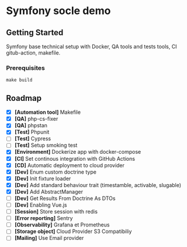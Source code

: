 # Symfony socle demo

## Getting Started
Symfony base technical setup with Docker, QA tools and tests tools, CI gitub-action, makefile.

### Prerequisites

```
make build
```

## Roadmap
- [x] **[Automation tool]** Makefile 
- [x] **[QA]** php-cs-fixer
- [x] **[QA]** phpstan
- [x] **[Test]** Phpunit
- [ ] **[Test]** Cypress
- [ ] **[Test]** Setup smoking test
- [x] **[Environment]** Dockerize app with docker-compose
- [x] **[CI]** Set continous integration with GitHub Actions
- [x] **[CD]** Automatic deployment to cloud provider 
- [x] **[Dev]** Enum custom doctrine type
- [x] **[Dev]** Init fixture loader
- [x] **[Dev]** Add standard behaviour trait (timestamble, activable, slugable)
- [x] **[Dev]** Add AbstractManager
- [ ] **[Dev]** Get Results From Doctrine As DTOs
- [ ] **[Dev]** Enabling Vue.js
- [ ] **[Session]** Store session with redis
- [ ] **[Error reporting]** Sentry 
- [ ] **[Observability]** Grafana et Prometheus
- [ ] **[Storage object]** Cloud Provider S3 Compatibiliy
- [ ] **[Mailing]** Use Email provider